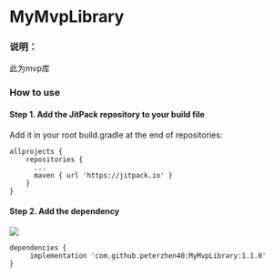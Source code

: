 # MyMvpLibrary

### 说明：
此为mvp库

### How to use
#### Step 1. Add the JitPack repository to your build file
Add it in your root build.gradle at the end of repositories:

```
allprojects {
    repositories {
      ...
      maven { url 'https://jitpack.io' }
    }
}
```

#### Step 2. Add the dependency
[![](https://jitpack.io/v/peterzhen40/MyMvpLibrary.svg)](https://jitpack.io/#peterzhen40/MyMvpLibrary)

```
dependencies {
     implementation 'com.github.peterzhen40:MyMvpLibrary:1.1.0'
}
```